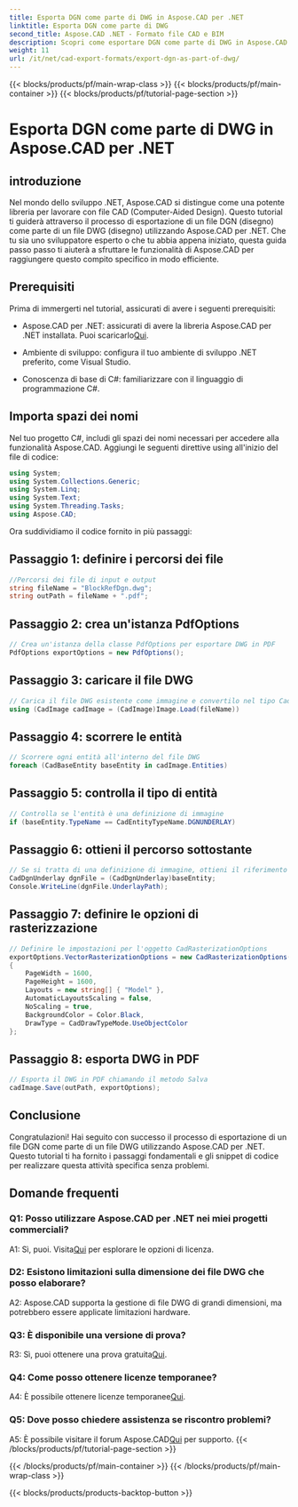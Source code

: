 ```yaml
---
title: Esporta DGN come parte di DWG in Aspose.CAD per .NET
linktitle: Esporta DGN come parte di DWG
second_title: Aspose.CAD .NET - Formato file CAD e BIM
description: Scopri come esportare DGN come parte di DWG in Aspose.CAD per .NET. Segui la nostra guida passo passo per un'integrazione perfetta.
weight: 11
url: /it/net/cad-export-formats/export-dgn-as-part-of-dwg/
---
```


{{< blocks/products/pf/main-wrap-class >}}
{{< blocks/products/pf/main-container >}}
{{< blocks/products/pf/tutorial-page-section >}}

# Esporta DGN come parte di DWG in Aspose.CAD per .NET

## introduzione

Nel mondo dello sviluppo .NET, Aspose.CAD si distingue come una potente libreria per lavorare con file CAD (Computer-Aided Design). Questo tutorial ti guiderà attraverso il processo di esportazione di un file DGN (disegno) come parte di un file DWG (disegno) utilizzando Aspose.CAD per .NET. Che tu sia uno sviluppatore esperto o che tu abbia appena iniziato, questa guida passo passo ti aiuterà a sfruttare le funzionalità di Aspose.CAD per raggiungere questo compito specifico in modo efficiente.

## Prerequisiti

Prima di immergerti nel tutorial, assicurati di avere i seguenti prerequisiti:

-  Aspose.CAD per .NET: assicurati di avere la libreria Aspose.CAD per .NET installata. Puoi scaricarlo[Qui](https://releases.aspose.com/cad/net/).

- Ambiente di sviluppo: configura il tuo ambiente di sviluppo .NET preferito, come Visual Studio.

- Conoscenza di base di C#: familiarizzare con il linguaggio di programmazione C#.

## Importa spazi dei nomi

Nel tuo progetto C#, includi gli spazi dei nomi necessari per accedere alla funzionalità Aspose.CAD. Aggiungi le seguenti direttive using all'inizio del file di codice:

```csharp
using System;
using System.Collections.Generic;
using System.Linq;
using System.Text;
using System.Threading.Tasks;
using Aspose.CAD;
```

Ora suddividiamo il codice fornito in più passaggi:

## Passaggio 1: definire i percorsi dei file

```csharp
//Percorsi dei file di input e output
string fileName = "BlockRefDgn.dwg";
string outPath = fileName + ".pdf";
```

## Passaggio 2: crea un'istanza PdfOptions

```csharp
// Crea un'istanza della classe PdfOptions per esportare DWG in PDF
PdfOptions exportOptions = new PdfOptions();
```

## Passaggio 3: caricare il file DWG

```csharp
// Carica il file DWG esistente come immagine e convertilo nel tipo CadImage
using (CadImage cadImage = (CadImage)Image.Load(fileName))
```

## Passaggio 4: scorrere le entità

```csharp
// Scorrere ogni entità all'interno del file DWG
foreach (CadBaseEntity baseEntity in cadImage.Entities)
```

## Passaggio 5: controlla il tipo di entità

```csharp
// Controlla se l'entità è una definizione di immagine
if (baseEntity.TypeName == CadEntityTypeName.DGNUNDERLAY)
```

## Passaggio 6: ottieni il percorso sottostante

```csharp
// Se si tratta di una definizione di immagine, ottieni il riferimento esterno all'oggetto
CadDgnUnderlay dgnFile = (CadDgnUnderlay)baseEntity;
Console.WriteLine(dgnFile.UnderlayPath);
```

## Passaggio 7: definire le opzioni di rasterizzazione

```csharp
// Definire le impostazioni per l'oggetto CadRasterizationOptions
exportOptions.VectorRasterizationOptions = new CadRasterizationOptions()
{
    PageWidth = 1600,
    PageHeight = 1600,
    Layouts = new string[] { "Model" },
    AutomaticLayoutsScaling = false,
    NoScaling = true,
    BackgroundColor = Color.Black,
    DrawType = CadDrawTypeMode.UseObjectColor
};
```

## Passaggio 8: esporta DWG in PDF

```csharp
// Esporta il DWG in PDF chiamando il metodo Salva
cadImage.Save(outPath, exportOptions);
```

## Conclusione

Congratulazioni! Hai seguito con successo il processo di esportazione di un file DGN come parte di un file DWG utilizzando Aspose.CAD per .NET. Questo tutorial ti ha fornito i passaggi fondamentali e gli snippet di codice per realizzare questa attività specifica senza problemi.

## Domande frequenti

### Q1: Posso utilizzare Aspose.CAD per .NET nei miei progetti commerciali?
 A1: Sì, puoi. Visita[Qui](https://purchase.aspose.com/buy) per esplorare le opzioni di licenza.

### D2: Esistono limitazioni sulla dimensione dei file DWG che posso elaborare?
A2: Aspose.CAD supporta la gestione di file DWG di grandi dimensioni, ma potrebbero essere applicate limitazioni hardware.

### Q3: È disponibile una versione di prova?
R3: Sì, puoi ottenere una prova gratuita[Qui](https://releases.aspose.com/).

### Q4: Come posso ottenere licenze temporanee?
 A4: È possibile ottenere licenze temporanee[Qui](https://purchase.aspose.com/temporary-license/).

### Q5: Dove posso chiedere assistenza se riscontro problemi?
 A5: È possibile visitare il forum Aspose.CAD[Qui](https://forum.aspose.com/c/cad/19) per supporto.
{{< /blocks/products/pf/tutorial-page-section >}}

{{< /blocks/products/pf/main-container >}}
{{< /blocks/products/pf/main-wrap-class >}}

{{< blocks/products/products-backtop-button >}}
